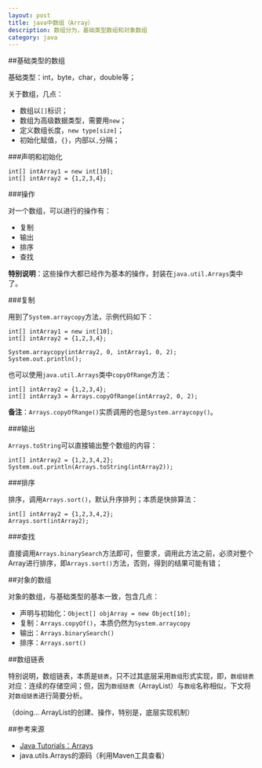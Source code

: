 ```yaml
---
layout: post
title: java中数组（Array）
description: 数组分为，基础类型数组和对象数组
category: java
---
```



##基础类型的数组

基础类型：int，byte，char，double等；

关于数组，几点：

* 数组以`[]`标识；
* 数组为高级数据类型，需要用`new`；
* 定义数组长度，`new type[size]`；
* 初始化赋值，`{}`，内部以`,`分隔；


###声明和初始化

	int[] intArray1 = new int[10];
	int[] intArray2 = {1,2,3,4};

	
###操作

对一个数组，可以进行的操作有：

* 复制
* 输出
* 排序
* 查找

**特别说明**：这些操作大都已经作为基本的操作，封装在`java.util.Arrays`类中了。

###复制

用到了`System.arraycopy`方法，示例代码如下：

	int[] intArray1 = new int[10];
	int[] intArray2 = {1,2,3,4};
	
	System.arraycopy(intArray2, 0, intArray1, 0, 2);
	System.out.println();

也可以使用`java.util.Arrays`类中`copyOfRange`方法：

	int[] intArray2 = {1,2,3,4};
	int[] intArray3 = Arrays.copyOfRange(intArray2, 0, 2);

**备注**：`Arrays.copyOfRange()`实质调用的也是`System.arraycopy()`。

###输出


`Arrays.toString`可以直接输出整个数组的内容：

	int[] intArray2 = {1,2,3,4,2};
	System.out.println(Arrays.toString(intArray2));



###排序

排序，调用`Arrays.sort()`，默认升序排列；本质是快排算法：

	int[] intArray2 = {1,2,3,4,2};
	Arrays.sort(intArray2);



###查找


直接调用`Arrays.binarySearch`方法即可，但要求，调用此方法之前，必须对整个Array进行排序，即`Arrays.sort()`方法，否则，得到的结果可能有错；




##对象的数组

对象的数组，与基础类型的基本一致，包含几点：

* 声明与初始化：`Object[] objArray = new Object[10];`
* 复制：`Arrays.copyOf()`，本质仍然为`System.arraycopy`
* 输出：`Arrays.binarySearch()`
* 排序：`Arrays.sort()`




##数组链表

特别说明，数组链表，本质是`链表`，只不过其底层采用`数组`形式实现，即，`数组链表`对应：连续的存储空间；但，因为`数组链表`（ArrayList）与`数组`名称相似，下文将对`数组链表`进行简要分析。


（doing... ArrayList的创建、操作，特别是，底层实现机制）




##参考来源


* [Java Tutorials：Arrays][Java Tutorials：Arrays]
* java.utils.Arrays的源码（利用Maven工具查看）








[NingG]:    						http://ningg.github.com  "NingG"
[Java Tutorials：Arrays]:			http://docs.oracle.com/javase/tutorial/java/nutsandbolts/arrays.html





